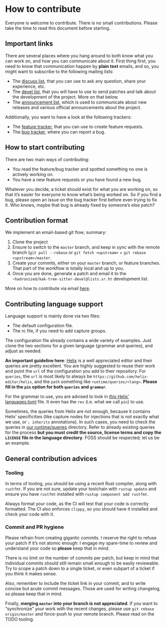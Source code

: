 # How to contribute

Everyone is welcome to contribute. There is no small contributions. Please take the time to read this document before
starting.

## Important links

There are several places where you hang around to both know what you can work on, and how you can communicate about it.
First thing first, you need to know that communication happen by **plain text** emails, and so, you might want to
subscribe to the following mailing lists:

- The [discuss list](https://lists.sr.ht/~hadronized/kak-tree-sitter-discuss), that you can use to ask any question,
  share your experience, etc.
- The [devel list](https://lists.sr.ht/~hadronized/kak-tree-sitter-devel), that you will have to use to send patches and
  talk about the development of the project. More on that below.
- The [announcement list](https://lists.sr.ht/~hadronized/kak-tree-sitter-announce), which is used to communicate about
  new releases and various official announcements about the project.

Additionally, you want to have a look at the following trackers:

- The [feature tracker](https://todo.sr.ht/~hadronized/kak-tree-sitter-features), that you can use to create feature
  requests.
- The [bug tracker](https://todo.sr.ht/~hadronized/kak-tree-sitter-bugs), where you can report a bug.

## How to start contributing

There are two main ways of contributing:

- You read the feature/bug tracker and spotted something no one is actively working on.
- You have a new feature requests or you have found a new bug.

Whatever you decide, a ticket should exist for what you are working on, so that it’s easier for everyone to know what’s
being worked on. So if you find a bug, please open an issue on the bug tracker first before even trying to fix it. Who
knows, maybe that bug is already fixed by someone’s else patch?

## Contribution format

We implement an email-based git flow; summary:

1. Clone the project
2. Ensure to switch to the `master` branch, and keep in sync with the remote branch (`git pull --rebase` or
  `git fetch <upstream>` + `git rebase <upstream>/master`.
3. Create your commits, either on your `master` branch, or feature branches. That part of the workflow is totally local
  and up to you.
4. Once you are done, generate a patch and email it to the `~hadronized/kak-tree-sitter-devel@lists.sr.ht` development
  list.

More on how to contribute via email [here](https://git-send-email.io).

## Contributing language support

Language support is mainly done via two files:

- The default configuration file.
- The rc file, if you need to add capture groups.

The configuration file already contains a wide variety of examples. Just clone the two sections for a given language
(grammar and queries), and adjust as needed.

**An important guideline here**: [Helix](https://helix-editor.com/) is a well appreciated editor and their queries are
pretty excellent. You are highly suggested to reuse their work and point the `url` of the configuration you add to
their repository. For `queries`, the `url` is most likely to always be `https://github.com/helix-editor/helix`, and the
`path` something like `runtime/queries/<lang>`. **Please fill in the `pin` option for both `queries` and `grammar`**.

For the grammar to use, you are advised to look in
[this Helix’ languages.toml](https://github.com/helix-editor/helix/blob/master/languages.toml) file. It even has the
`rev` (i.e. what we call `pin`) to use.

Sometimes, the queries from Helix are not enough, because it contains Helix’ specificities (like capture nodes for
injections that is not exactly what we use, or `; inherits` annotations). In such cases, you need to check the queries
in [our runtime/queries](./runtime/queries) directory. Refer to already existing queries for the process **but you
must credit the source, license terms and copy the `LICENSE` file in the language directory**. FOSS should be respected;
let us be an example.

## General contribution advices

### Tooling

In terms of tooling, you should be using a recent Rust compiler, along with `rustfmt`. If you are not sure, update
your toolchain with `rustup update` and ensure you have `rustfmt` installed with `rustup component add rustfmt`.

Always format your code, as the CI will test that your code is correctly formatted. The CI also enforces `clippy`, so
you should have it installed and check your code with it.

### Commit and PR hygiene

Please refrain from creating gigantic commits. I reserve the right to refuse your patch if it’s not atomic enough: I
engage my spare-time to review and understand your code so **please** keep that in mind.

There is no limit on the number of commits per patch, but keep in mind that individual commits should still remain small
enough to be easily reviewable. Try to scope a patch down to a single ticket, or even subpart of a ticket if you think
it makes sense.

Also, remember to include the ticket link in your commit, and to write concise but acute commit messages. Those are
used for writing changelog, so please keep that in mind.

Finally, **merging `master` into your branch is not appreciated**. If you want to “synchronize” your work with the
recent changes, please use `git rebase origin/master` and force-push to your remote branch. Please read on the TODO
tooling.

